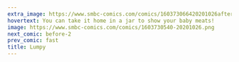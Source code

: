 ```yaml
---
extra_image: https://www.smbc-comics.com/comics/160373066420201026after.png
hovertext: You can take it home in a jar to show your baby meats!
image: https://www.smbc-comics.com/comics/1603730540-20201026.png
next_comic: before-2
prev_comic: fast
title: Lumpy
---
```


